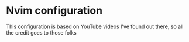 # Nvim configuration

This configuration is based on YouTube videos I've found out there, so all the credit goes to those folks
